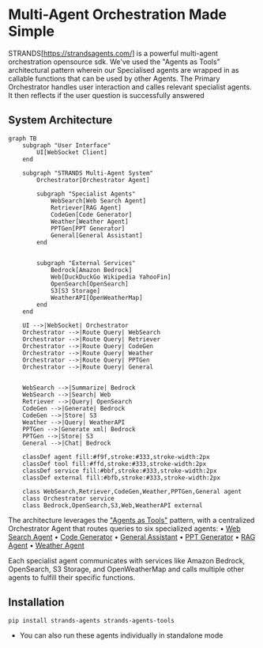 # Multi-Agent Orchestration Made Simple

STRANDS[https://strandsagents.com/] is a powerful multi-agent orchestration opensource sdk. We've used the "Agents as Tools" architectural pattern wherein our Specialised agents are wrapped in as callable functions that can be used by other Agents. The Primary Orchestrator handles user interaction and calles relevant specialist agents. It then reflects if the user question is successfully answered 


## System Architecture

```mermaid
graph TB
    subgraph "User Interface"
        UI[WebSocket Client]
    end

    subgraph "STRANDS Multi-Agent System"
        Orchestrator[Orchestrator Agent]
        
        subgraph "Specialist Agents"
            WebSearch[Web Search Agent]
            Retriever[RAG Agent]
            CodeGen[Code Generator]
            Weather[Weather Agent]
            PPTGen[PPT Generator]
            General[General Assistant]
        end


        subgraph "External Services"
            Bedrock[Amazon Bedrock]
            Web[DuckDuckGo Wikipedia YahooFin]
            OpenSearch[OpenSearch]
            S3[S3 Storage]
            WeatherAPI[OpenWeatherMap]
        end
    end

    UI -->|WebSocket| Orchestrator
    Orchestrator -->|Route Query| WebSearch
    Orchestrator -->|Route Query| Retriever
    Orchestrator -->|Route Query| CodeGen
    Orchestrator -->|Route Query| Weather
    Orchestrator -->|Route Query| PPTGen
    Orchestrator -->|Route Query| General

    
    WebSearch -->|Summarize| Bedrock
    WebSearch -->|Search| Web
    Retriever -->|Query| OpenSearch
    CodeGen -->|Generate| Bedrock
    CodeGen -->|Store| S3
    Weather -->|Query| WeatherAPI
    PPTGen -->|Generate xml| Bedrock
    PPTGen -->|Store| S3
    General -->|Chat| Bedrock

    classDef agent fill:#f9f,stroke:#333,stroke-width:2px
    classDef tool fill:#ffd,stroke:#333,stroke-width:2px
    classDef service fill:#bbf,stroke:#333,stroke-width:2px
    classDef external fill:#bfb,stroke:#333,stroke-width:2px
    
    class WebSearch,Retriever,CodeGen,Weather,PPTGen,General agent
    class Orchestrator service
    class Bedrock,OpenSearch,S3,Web,WeatherAPI external
```

The architecture leverages the ["Agents as Tools"](https://strandsagents.com/0.1.x/user-guide/concepts/multi-agent/agents-as-tools/)  pattern, with a centralized Orchestrator Agent that routes queries to six specialized agents: 
• [Web Search Agent](https://github.com/aws-samples/serverless-rag-demo/blob/strands/artifacts/bedrock_lambda/query_lambda/strands_multi_agent/web_search_agent.py)
• [Code Generator](https://github.com/aws-samples/serverless-rag-demo/blob/strands/artifacts/bedrock_lambda/query_lambda/strands_multi_agent/code_generator_agent.py) 
• [General Assistant](https://github.com/aws-samples/serverless-rag-demo/blob/strands/artifacts/bedrock_lambda/query_lambda/strands_multi_agent/casual_conversations_agent.py) 
• [PPT Generator](https://github.com/aws-samples/serverless-rag-demo/blob/strands/artifacts/bedrock_lambda/query_lambda/strands_multi_agent/ppt_generator_agent.py)
• [RAG Agent](https://github.com/aws-samples/serverless-rag-demo/blob/strands/artifacts/bedrock_lambda/query_lambda/strands_multi_agent/retriever_agent.py)
• [Weather Agent](https://github.com/aws-samples/serverless-rag-demo/blob/strands/artifacts/bedrock_lambda/query_lambda/strands_multi_agent/weather_agent.py) 

Each specialist agent communicates with services like Amazon Bedrock, OpenSearch, S3 Storage, and OpenWeatherMap and calls multiple other agents to fulfill their specific functions.


## Installation

```bash
pip install strands-agents strands-agents-tools
```

* You can also run these agents individually in standalone mode
